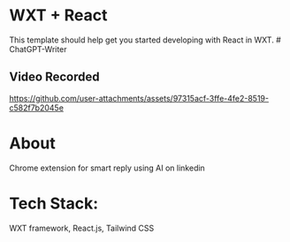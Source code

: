 # WXT + React

This template should help get you started developing with React in WXT.
#   C h a t G P T - W r i t e r 
 
## Video Recorded 

https://github.com/user-attachments/assets/97315acf-3ffe-4fe2-8519-c582f7b2045e

# About
Chrome extension for smart reply using AI on linkedin 

# Tech Stack:
WXT framework, React.js, Tailwind CSS
